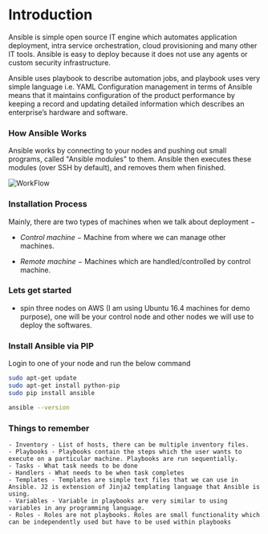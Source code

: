 # Introduction

Ansible is simple open source IT engine which automates application deployment, intra service orchestration, cloud provisioning and many other IT tools.
Ansible is easy to deploy because it does not use any agents or custom security infrastructure.

Ansible uses playbook to describe automation jobs, and playbook uses very simple language i.e. YAML 
Configuration management in terms of Ansible means that it maintains configuration of the product performance by keeping a record and updating detailed information which describes an enterprise’s hardware and software.

### How Ansible Works
Ansible works by connecting to your nodes and pushing out small programs, called "Ansible modules" to them. Ansible then executes these modules (over SSH by default), and removes them when finished.

![WorkFlow](https://github.com/sanjaynaikwadi/ansible/tree/master/ansible-aws-demo/Ansible_How_it_Works.png)

### Installation Process
Mainly, there are two types of machines when we talk about deployment −

- *Control machine* − Machine from where we can manage other machines.

- *Remote machine* − Machines which are handled/controlled by control machine.

### Lets get started
- spin three nodes on AWS (I am using Ubuntu 16.4 machines for demo purpose), one will be your control node and other nodes we will use to deploy the softwares.

### Install Ansible via PIP
Login to one of your node and run the below command
```bash
sudo apt-get update
sudo apt-get install python-pip
sudo pip install ansible

ansible --version
```

### Things to remember
	- Inventory - List of hosts, there can be multiple inventory files.
	- Playbooks - Playbooks contain the steps which the user wants to execute on a particular machine. Playbooks are run sequentially.
	- Tasks - What task needs to be done
	- Handlers - What needs to be when task completes
	- Templates - Templates are simple text files that we can use in Ansible. J2 is extension of Jinja2 templating language that Ansible is using.
	- Variables - Variable in playbooks are very similar to using variables in any programming language.  
	- Roles - Roles are not playbooks. Roles are small functionality which can be independently used but have to be used within playbooks






